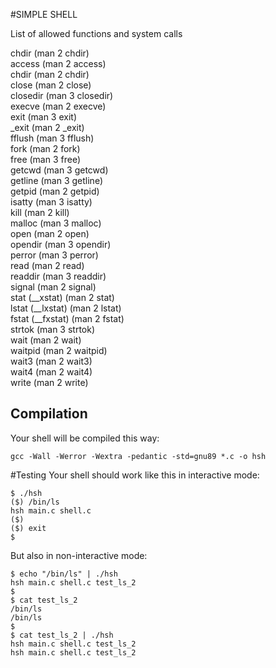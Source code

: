 #SIMPLE SHELL

List of allowed functions and system calls

chdir (man 2 chdir) <br/>
access (man 2 access) <br/>
chdir (man 2 chdir)<br/>
close (man 2 close)<br/>
closedir (man 3 closedir)<br/>
execve (man 2 execve)<br/>
exit (man 3 exit)<br/>
_exit (man 2 _exit)<br/>
fflush (man 3 fflush)<br/>
fork (man 2 fork)<br/>
free (man 3 free)<br/>
getcwd (man 3 getcwd)<br/>
getline (man 3 getline)<br/>
getpid (man 2 getpid)<br/>
isatty (man 3 isatty)<br/>
kill (man 2 kill)<br/>
malloc (man 3 malloc)<br/>
open (man 2 open)<br/>
opendir (man 3 opendir)<br/>
perror (man 3 perror)<br/>
read (man 2 read)<br/>
readdir (man 3 readdir)<br/>
signal (man 2 signal)<br/>
stat (__xstat) (man 2 stat)<br/>
lstat (__lxstat) (man 2 lstat)<br/>
fstat (__fxstat) (man 2 fstat)<br/>
strtok (man 3 strtok)<br/>
wait (man 2 wait)<br/>
waitpid (man 2 waitpid)<br/>
wait3 (man 2 wait3)<br/>
wait4 (man 2 wait4)<br/>
write (man 2 write)<br/>

## Compilation
Your shell will be compiled this way:

```
gcc -Wall -Werror -Wextra -pedantic -std=gnu89 *.c -o hsh
```
#Testing
Your shell should work like this in interactive mode:
```
$ ./hsh
($) /bin/ls
hsh main.c shell.c
($)
($) exit
$
```
But also in non-interactive mode:
```
$ echo "/bin/ls" | ./hsh
hsh main.c shell.c test_ls_2
$
$ cat test_ls_2
/bin/ls
/bin/ls
$
$ cat test_ls_2 | ./hsh
hsh main.c shell.c test_ls_2
hsh main.c shell.c test_ls_2
```
